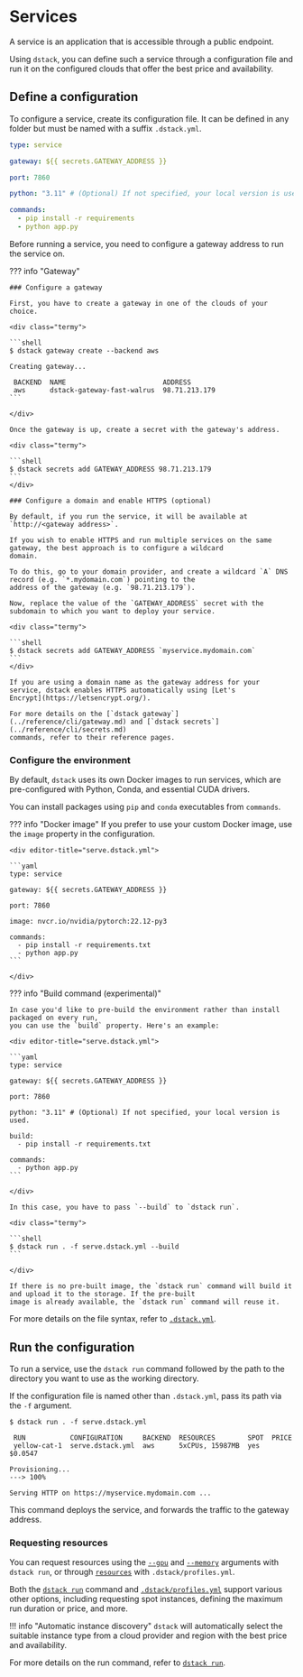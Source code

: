 # Services

A service is an application that is accessible through a public endpoint.

Using `dstack`, you can define such a service through a configuration file and run it on the
configured clouds that offer the best price and availability.

## Define a configuration

To configure a service, create its configuration file. It can be defined
in any folder but must be named with a suffix `.dstack.yml`.

<div editor-title="serve.dstack.yml"> 

```yaml
type: service

gateway: ${{ secrets.GATEWAY_ADDRESS }}

port: 7860

python: "3.11" # (Optional) If not specified, your local version is used.

commands:
  - pip install -r requirements
  - python app.py
```

</div>

Before running a service, you need to configure a gateway address to run the service on.

??? info "Gateway"

    ### Configure a gateway 

    First, you have to create a gateway in one of the clouds of your choice.
    
    <div class="termy">
    
    ```shell
    $ dstack gateway create --backend aws
    
    Creating gateway...
    
     BACKEND  NAME                        ADDRESS    
     aws      dstack-gateway-fast-walrus  98.71.213.179  
    ```
    
    </div>

    Once the gateway is up, create a secret with the gateway's address.
    
    <div class="termy">
    
    ```shell
    $ dstack secrets add GATEWAY_ADDRESS 98.71.213.179
    ```
    </div>
    
    ### Configure a domain and enable HTTPS (optional)
    
    By default, if you run the service, it will be available at `http://<gateway address>`.
    
    If you wish to enable HTTPS and run multiple services on the same gateway, the best approach is to configure a wildcard
    domain.

    To do this, go to your domain provider, and create a wildcard `A` DNS record (e.g. `*.mydomain.com`) pointing to the 
    address of the gateway (e.g. `98.71.213.179`).
     
    Now, replace the value of the `GATEWAY_ADDRESS` secret with the subdomain to which you want to deploy your service.
    
    <div class="termy">
    
    ```shell
    $ dstack secrets add GATEWAY_ADDRESS `myservice.mydomain.com`
    ```
    </div>
    
    If you are using a domain name as the gateway address for your service, dstack enables HTTPS automatically using [Let's
    Encrypt](https://letsencrypt.org/).
    
    For more details on the [`dstack gateway`](../reference/cli/gateway.md) and [`dstack secrets`](../reference/cli/secrets.md) 
    commands, refer to their reference pages.

### Configure the environment

By default, `dstack` uses its own Docker images to run services, which are pre-configured with Python, Conda, and essential CUDA drivers.

You can install packages using `pip` and `conda` executables from `commands`.

??? info "Docker image"
    If you prefer to use your custom Docker image, use the `image` property in the configuration.

    <div editor-title="serve.dstack.yml">

    ```yaml
    type: service

    gateway: ${{ secrets.GATEWAY_ADDRESS }}
    
    port: 7860
    
    image: nvcr.io/nvidia/pytorch:22.12-py3
    
    commands:
      - pip install -r requirements.txt
      - python app.py
    ```

    </div>

??? info "Build command (experimental)" 

    In case you'd like to pre-build the environment rather than install packaged on every run,
    you can use the `build` property. Here's an example:
    
    <div editor-title="serve.dstack.yml"> 
    
    ```yaml
    type: service

    gateway: ${{ secrets.GATEWAY_ADDRESS }}
    
    port: 7860

    python: "3.11" # (Optional) If not specified, your local version is used.
    
    build:
      - pip install -r requirements.txt
    
    commands:
      - python app.py
    ```
    
    </div>

    In this case, you have to pass `--build` to `dstack run`.

    <div class="termy">
    
    ```shell
    $ dstack run . -f serve.dstack.yml --build
    ```
    
    </div>

    If there is no pre-built image, the `dstack run` command will build it and upload it to the storage. If the pre-built
    image is already available, the `dstack run` command will reuse it.

For more details on the file syntax, refer to [`.dstack.yml`](../reference/dstack.yml/service.md).

## Run the configuration

To run a service, use the `dstack run` command followed by the path to the directory you want to use as the
working directory.

If the configuration file is named other than `.dstack.yml`, pass its path via the `-f` argument.

<div class="termy">

```shell
$ dstack run . -f serve.dstack.yml

 RUN           CONFIGURATION     BACKEND  RESOURCES        SPOT  PRICE
 yellow-cat-1  serve.dstack.yml  aws      5xCPUs, 15987MB  yes  $0.0547  

Provisioning...
---> 100%

Serving HTTP on https://myservice.mydomain.com ...
```

</div>

This command deploys the service, and forwards the traffic to the gateway address.

### Requesting resources

You can request resources using the [`--gpu`](../reference/cli/run.md#GPU) 
and [`--memory`](../reference/cli/run.md#MEMORY) arguments with `dstack run`, 
or through [`resources`](../reference/profiles.yml.md#RESOURCES) with `.dstack/profiles.yml`.

Both the [`dstack run`](../reference/cli/run.md) command and [`.dstack/profiles.yml`](../reference/profiles.yml.md)
support various other options, including requesting spot instances, defining the maximum run duration or price, and
more.

!!! info "Automatic instance discovery"
    `dstack` will automatically select the suitable instance type from a cloud provider and region with the best
    price and availability.

For more details on the run command, refer to [`dstack run`](reference/cli/run.md).
